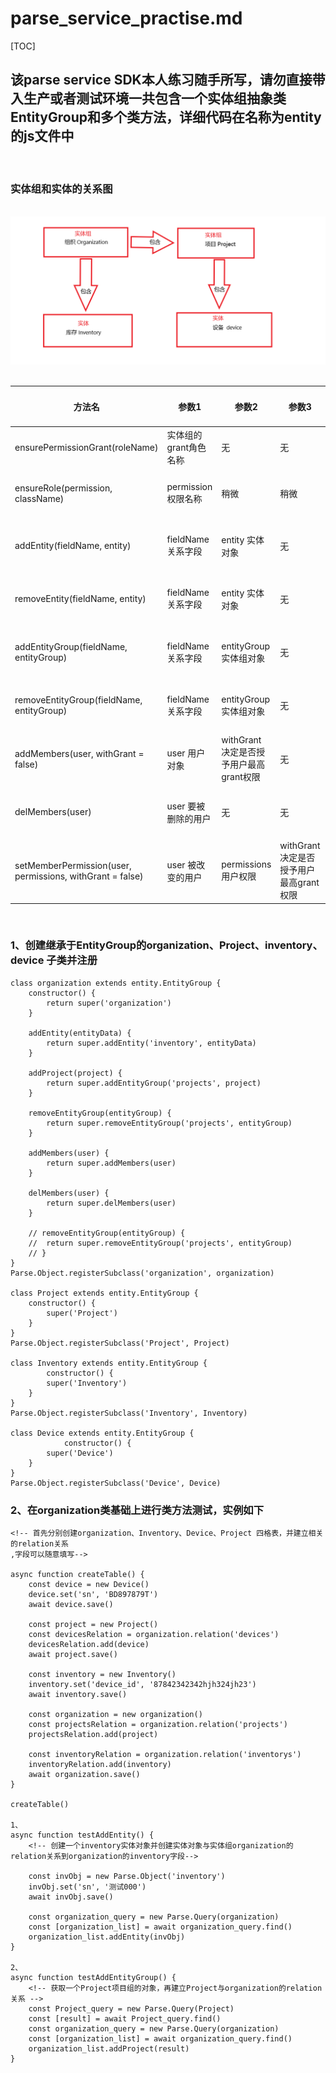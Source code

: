 # parse_service_practise.md

[TOC]

## 该parse service SDK本人练习随手所写，请勿直接带入生产或者测试环境一共包含一个实体组抽象类EntityGroup和多个类方法，详细代码在名称为entity的js文件中
&nbsp;
### 实体组和实体的关系图
&nbsp;
![avatar](image\relation.png)
&nbsp;

|方法名 | 参数1 | 参数2 | 参数3 | 参数4 | 方法作用|
|------ |------|------|------|------|------|
|ensurePermissionGrant(roleName) | 实体组的grant角色名称 | 无 | 无 | 无 | 确保最高权限grant存在|
|ensureRole(permission, className) | permission 权限名称 | 稍微 | 稍微 | 稍微 | 确保一般权限存在，存在便返回该权限的Parse.Object|
|addEntity(fieldName, entity) | fieldName 关系字段 | entity 实体对象 | 无 | 无 | 把实体添加到当前实体组的fieldName关系字段里 |
|removeEntity(fieldName, entity) | fieldName 关系字段 | entity 实体对象| 无 | 无 | 把实体从当前实体组的fieldName关系字段里移除|
|addEntityGroup(fieldName, entityGroup) | fieldName 关系字段 | entityGroup 实体组对象| 无 | 无  | 把实体组添加到当前实体组fieldName关系字段里|
|removeEntityGroup(fieldName, entityGroup) | fieldName 关系字段 | entityGroup 实体组对象| 无 | 无  | 把实体组从当前实体组fieldName关系字段里移除|
|addMembers(user, withGrant = false) | user 用户对象 | withGrant 决定是否授予用户最高grant权限| 无 | 无  | 把实体组从当前实体组fieldName关系字段里移除|
|delMembers(user) | user 要被删除的用户 | 无 | 无 | 无 | 删除实体组成员，并在对应的角色权限中删除此成员|
|setMemberPermission(user, permissions, withGrant = false) | user 被改变的用户 | permissions 用户权限 | withGrant 决定是否授予用户最高grant权限 | 无 | 改变某实体组成员的权限|

&nbsp;

### 1、创建继承于EntityGroup的organization、Project、inventory、device 子类并注册

```
class organization extends entity.EntityGroup {
	constructor() {
		return super('organization')
	}

	addEntity(entityData) {
		return super.addEntity('inventory', entityData)
	}

	addProject(project) {
		return super.addEntityGroup('projects', project)
	}

	removeEntityGroup(entityGroup) {
		return super.removeEntityGroup('projects', entityGroup)
	}

	addMembers(user) {
		return super.addMembers(user)
	}

	delMembers(user) {
		return super.delMembers(user)
	}

	// removeEntityGroup(entityGroup) {
	// 	return super.removeEntityGroup('projects', entityGroup)
	// }
}
Parse.Object.registerSubclass('organization', organization)

class Project extends entity.EntityGroup {
	constructor() {
		super('Project')
	}
}
Parse.Object.registerSubclass('Project', Project)

class Inventory extends entity.EntityGroup {
		constructor() {
		super('Inventory')
	}
}
Parse.Object.registerSubclass('Inventory', Inventory)

class Device extends entity.EntityGroup {
			constructor() {
		super('Device')
	}
}
Parse.Object.registerSubclass('Device', Device)

```

### 2、在organization类基础上进行类方法测试，实例如下
```
<!-- 首先分别创建organization、Inventory、Device、Project 四格表，并建立相关的relation关系
,字段可以随意填写-->

async function createTable() {
	const device = new Device()
	device.set('sn', 'BD897879T')
	await device.save()

	const project = new Project()
	const devicesRelation = organization.relation('devices')
	devicesRelation.add(device)
	await project.save()

	const inventory = new Inventory()
	inventory.set('device_id', '87842342342hjh324jh23')
	await inventory.save()

	const organization = new organization()
	const projectsRelation = organization.relation('projects')
	projectsRelation.add(project)

	const inventoryRelation = organization.relation('inventorys')
	inventoryRelation.add(inventory)
	await organization.save()
}

createTable()

1、
async function testAddEntity() {
	<!-- 创建一个inventory实体对象并创建实体对象与实体组organization的relation关系到organization的inventory字段-->

	const invObj = new Parse.Object('inventory')
	invObj.set('sn', '测试000')
	await invObj.save()

	const organization_query = new Parse.Query(organization)
	const [organization_list] = await organization_query.find()
	organization_list.addEntity(invObj)
}

2、
async function testAddEntityGroup() {
	<!-- 获取一个Project项目组的对象，再建立Project与organization的relation关系 -->
	const Project_query = new Parse.Query(Project)
	const [result] = await Project_query.find()
	const organization_query = new Parse.Query(organization)
	const [organization_list] = await organization_query.find()
	organization_list.addProject(result)
}




```







